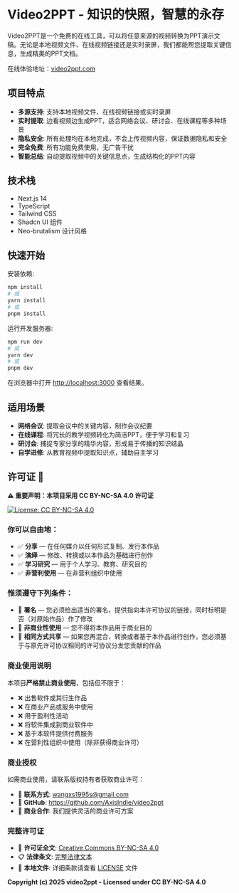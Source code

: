 # Video2PPT - 知识的快照，智慧的永存

Video2PPT是一个免费的在线工具，可以将任意来源的视频转换为PPT演示文稿。无论是本地视频文件、在线视频链接还是实时录屏，我们都能帮您提取关键信息，生成精美的PPT文档。

在线体验地址：[video2ppt.com](https://video2ppt.com)

## 项目特点

- **多源支持**: 支持本地视频文件、在线视频链接或实时录屏
- **实时提取**: 边看视频边生成PPT，适合网络会议、研讨会、在线课程等多种场景
- **隐私安全**: 所有处理均在本地完成，不会上传视频内容，保证数据隐私和安全
- **完全免费**: 所有功能免费使用，无广告干扰
- **智能总结**: 自动提取视频中的关键信息点，生成结构化的PPT内容

## 技术栈

- Next.js 14
- TypeScript
- Tailwind CSS
- Shadcn UI 组件
- Neo-brutalism 设计风格

## 快速开始

安装依赖:

```bash
npm install
# 或
yarn install
# 或
pnpm install
```

运行开发服务器:

```bash
npm run dev
# 或
yarn dev
# 或
pnpm dev
```

在浏览器中打开 [http://localhost:3000](http://localhost:3000) 查看结果。

## 适用场景

- **网络会议**: 提取会议中的关键内容，制作会议纪要
- **在线课程**: 将冗长的教学视频转化为简洁PPT，便于学习和复习
- **研讨会**: 捕捉专家分享的精华内容，形成易于传播的知识结晶
- **自学进修**: 从教育视频中提取知识点，辅助自主学习

## 许可证 📜

**⚠️ 重要声明：本项目采用 CC BY-NC-SA 4.0 许可证**

[![License: CC BY-NC-SA 4.0](https://img.shields.io/badge/License-CC%20BY--NC--SA%204.0-lightgrey.svg)](https://creativecommons.org/licenses/by-nc-sa/4.0/)

### 你可以自由地：

- ✅ **分享** — 在任何媒介以任何形式复制、发行本作品
- ✅ **演绎** — 修改、转换或以本作品为基础进行创作
- ✅ **学习研究** — 用于个人学习、教育、研究目的
- ✅ **非营利使用** — 在非营利组织中使用

### 惟须遵守下列条件：

- 📝 **署名** — 您必须给出适当的署名，提供指向本许可协议的链接，同时标明是否（对原始作品）作了修改
- 🚫 **非商业性使用** — 您不得将本作品用于商业目的
- 🔄 **相同方式共享** — 如果您再混合、转换或者基于本作品进行创作，您必须基于与原先许可协议相同的许可协议分发您贡献的作品

### 商业使用说明

本项目**严格禁止商业使用**，包括但不限于：

- ❌ 出售软件或其衍生作品
- ❌ 在商业产品或服务中使用
- ❌ 用于盈利性活动
- ❌ 将软件集成到商业软件中
- ❌ 基于本软件提供付费服务
- ❌ 在营利性组织中使用（除非获得商业许可）

### 商业授权

如需商业使用，请联系版权持有者获取商业许可：

- 📧 **联系方式**: wangxs1995s@gmail.com
- 🔗 **GitHub**: https://github.com/AxisIndie/video2ppt
- 💼 **商业合作**: 我们提供灵活的商业许可方案

### 完整许可证

- 📄 **许可证全文**: [Creative Commons BY-NC-SA 4.0](https://creativecommons.org/licenses/by-nc-sa/4.0/)
- 📋 **法律条文**: [完整法律文本](https://creativecommons.org/licenses/by-nc-sa/4.0/legalcode)
- 📖 **本地文件**: 详细条款请查看 [LICENSE](./LICENSE) 文件

**Copyright (c) 2025 video2ppt - Licensed under CC BY-NC-SA 4.0**
